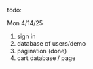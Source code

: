 todo:

Mon 4/14/25
1. sign in
2. database of users/demo
3. pagination (done)
4. cart database / page
